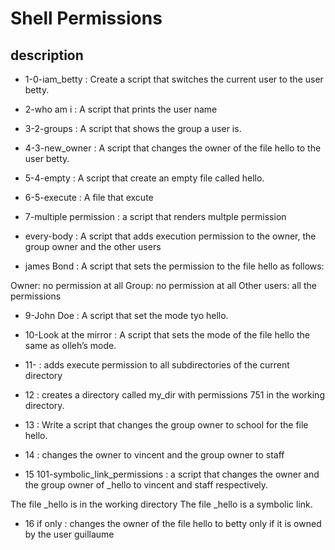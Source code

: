 # Shell Permissions

##  description 

* 1-0-iam_betty : Create a script that switches the current user to the user betty.

* 2-who am i : A script that prints the user name

* 3-2-groups : A script that shows the group a user is.

* 4-3-new_owner : A script that changes the owner of the file hello to the user betty.

* 5-4-empty : A script that create an empty file called hello.

* 6-5-execute : A file that excute

* 7-multiple permission : a script that renders multple permission

* every-body : A script that adds execution permission to the owner, the group owner and the other users

* james Bond : A script that sets the permission to the file hello as follows:

Owner: no permission at all
Group: no permission at all
Other users: all the permissions

* 9-John Doe : A script that set the mode tyo hello.

* 10-Look at the mirror : A script that sets the mode of the file hello the same as olleh’s mode.

* 11- :  adds execute permission to all subdirectories of the current directory

* 12 : creates a directory called my_dir with permissions 751 in the working directory.

* 13 : Write a script that changes the group owner to school for the file hello.

* 14 : changes the owner to vincent and the group owner to staff

* 15 101-symbolic_link_permissions  : a script that changes the owner and the group owner of _hello to vincent and staff respectively.

The file _hello is in the working directory
The file _hello is a symbolic link.

* 16  if only :    changes the owner of the file hello to betty only if it is owned by the user guillaume
